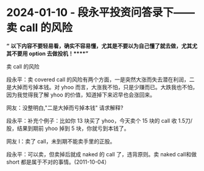 # 2024-01-10 - 段永平投资问答录下——卖 call 的风险

**“** **以下内容不要轻易看，确实不容易懂，尤其是不要以为自己懂了就去做，尤其尤其不要用 option 去做投机！****”**

卖 call 的风险

段永平：卖 covered call 的风险有两个方面，一是突然大涨而失去潜在利润，二是大掉而亏掉本钱。对 yhoo 而言，大涨我不怕，只是少赚而已。大跌我也不怕，因为我觉得我了解 yhoo 的价值，知道掉下来迟早也会涨回来。

网友：没整明白,"二是大掉而亏掉本钱" 请求解释?

段永平：补充个例子：比如你 13 块买了 yhoo，今天卖个 15 块的 call 收 1.5刀/股，结果到期前 yhoo 掉到 5 块，你就亏到本钱了。

网友 l：卖了 call，未到期不能卖手里的正股。

段永平：可以卖，但卖掉后就成 naked 的 call 了，违背原则。卖 naked call和做 short 都是属于不对的事情。(2011-10-04）